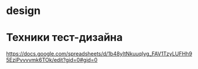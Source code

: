 # design

# Техники тест-дизайна
https://docs.google.com/spreadsheets/d/1b48yItNkuuqIyg_FAV1TzyLUFHh95EziPvvvvmk6TOk/edit?gid=0#gid=0
